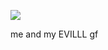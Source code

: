 ![](https://static.wikia.nocookie.net/regretevator/images/f/f3/Folly_lampert_interaction_2.png/revision/latest/scale-to-width-down/734?cb=20240601220007)

me and my EVILLL gf
